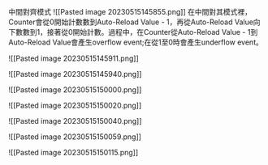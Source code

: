 中間對齊模式
![[Pasted image 20230515145855.png]]
在中間對其模式裡，Counter會從0開始計數數到Auto-Reload Value - 1，再從Auto-Reload Value向下數數到1，接著從0開始計數。過程中，在Counter從Auto-Reload Value - 1到Auto-Reload Value會產生overflow event;在從1至0時會產生underflow event。



![[Pasted image 20230515145911.png]]

![[Pasted image 20230515145940.png]]

![[Pasted image 20230515150000.png]]

![[Pasted image 20230515150020.png]]

![[Pasted image 20230515150040.png]]

![[Pasted image 20230515150059.png]]

![[Pasted image 20230515150115.png]]
